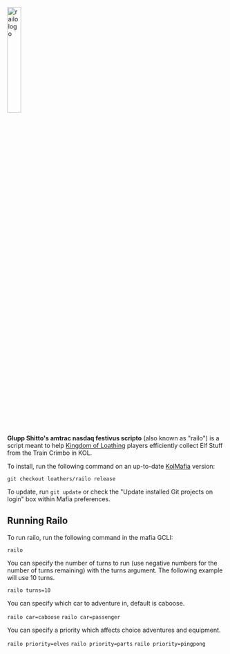 <img src="https://user-images.githubusercontent.com/1320480/208032167-6df358c2-c08b-4017-8b5c-2b412fdeb843.png" alt="railo logo" style="width: 25%;">

**Glupp Shitto's amtrac nasdaq festivus scripto** (also known as "railo") is a script meant to help [Kingdom of Loathing](https://www.kingdomofloathing.com/) players efficiently collect Elf Stuff from the Train Crimbo in KOL.

To install, run the following command on an up-to-date [KolMafia](https://github.com/kolmafia/kolmafia) version:

```
git checkout loathers/railo release
```

To update, run `git update` or check the "Update installed Git projects on login" box within Mafia preferences.

## Running Railo

To run railo, run the following command in the mafia GCLI:

`railo`

You can specify the number of turns to run (use negative numbers for the number of turns remaining) with the turns argument. The following example will use 10 turns.

`railo turns=10`

You can specify which car to adventure in, default is caboose.

`railo car=caboose`
`railo car=passenger`

You can specify a priority which affects choice adventures and equipment.

`railo priority=elves`
`railo priority=parts`
`railo priority=pingpong`
